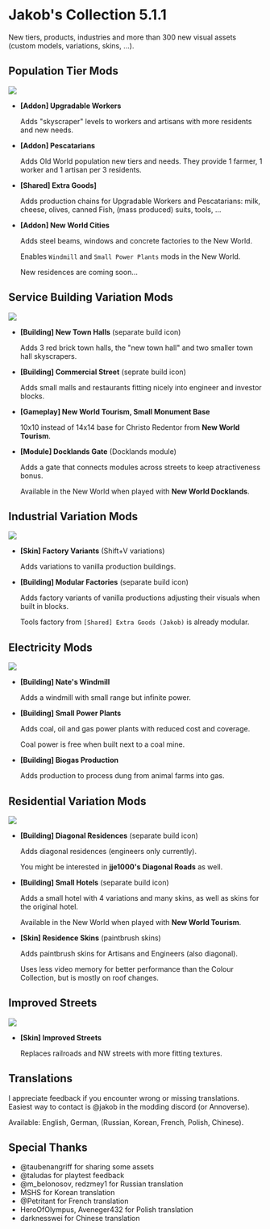 # Jakob's Collection 5.1.1

New tiers, products, industries and more than 300 new visual assets (custom models, variations, skins, ...).

## Population Tier Mods

![](https://github.com/jakobharder/anno-1800-jakobs-mods/raw/main/doc/population-tiers.jpg)

- **[Addon] Upgradable Workers**

  Adds "skyscraper" levels to workers and artisans with more residents and new needs.


- **[Addon] Pescatarians**

  Adds Old World population new tiers and needs. They provide 1 farmer, 1 worker and 1 artisan per 3 residents.

- **[Shared] Extra Goods]**

  Adds production chains for Upgradable Workers and Pescatarians: milk, cheese, olives, canned Fish, (mass produced) suits, tools, ...

- **[Addon\] New World Cities**

  Adds steel beams, windows and concrete factories to the New World.

  Enables `Windmill` and `Small Power Plants` mods in the New World.

  New residences are coming soon...

## Service Building Variation Mods

![](https://github.com/jakobharder/anno-1800-jakobs-mods/raw/main/doc/public-variations.jpg)

- **[Building] New Town Halls**
  (separate build icon)

  Adds 3 red brick town halls, the "new town hall" and two smaller town hall skyscrapers.

- **[Building] Commercial Street**
  (seprate build icon)

  Adds small malls and restaurants fitting nicely into engineer and investor blocks. 

- **[Gameplay] New World Tourism, Small Monument Base**

  10x10 instead of 14x14 base for Christo Redentor from **New World Tourism**.

- **[Module\] Docklands Gate**
  (Docklands module)

  Adds a gate that connects modules across streets to keep atractiveness bonus.

  Available in the New World when played with **New World Docklands**.
  
## Industrial Variation Mods

![](https://github.com/jakobharder/anno-1800-jakobs-mods/raw/main/doc/industrial-variations.jpg)

- **[Skin] Factory Variants**
  (Shift+V variations)

  Adds variations to vanilla production buildings.

- **[Building] Modular Factories**
  (separate build icon)

  Adds factory variants of vanilla productions adjusting their visuals when built in blocks.

  Tools factory from `[Shared] Extra Goods (Jakob)` is already modular.

## Electricity Mods

![](https://github.com/jakobharder/anno-1800-jakobs-mods/raw/main/doc/electricity.jpg)

- **[Building] Nate's Windmill**

  Adds a windmill with small range but infinite power.

- **[Building\] Small Power Plants**

  Adds coal, oil and gas power plants with reduced cost and coverage.

  Coal power is free when built next to a coal mine.

- **[Building] Biogas Production**

  Adds production to process dung from animal farms into gas.

## Residential Variation Mods

![](https://github.com/jakobharder/anno-1800-jakobs-mods/raw/main/doc/residential-variations.jpg)

- **[Building\] Diagonal Residences**
  (separate build icon)

  Adds diagonal residences (engineers only currently).

  You might be interested in **jje1000's Diagonal Roads** as well.

- **[Building\] Small Hotels**
  (separate build icon)

  Adds a small hotel with 4 variations and many skins, as well as skins for the original hotel.

  Available in the New World when played with **New World Tourism**.

- **[Skin] Residence Skins**
  (paintbrush skins)

  Adds paintbrush skins for Artisans and Engineers (also diagonal).

  Uses less video memory for better performance than the Colour Collection, but is mostly on roof changes.

## Improved Streets

![](https://github.com/jakobharder/anno-1800-jakobs-mods/raw/main/doc/streets.jpg)
  
- **[Skin] Improved Streets**

  Replaces railroads and NW streets with more fitting textures.

## Translations

I appreciate feedback if you encounter wrong or missing translations.
Easiest way to contact is @jakob in the modding discord (or Annoverse).

Available: English, German, (Russian, Korean, French, Polish, Chinese).

## Special Thanks

- @taubenangriff for sharing some assets
- @taludas for playtest feedback
- @m_belonosov, redzmey1 for Russian translation
- MSHS for Korean translation
- @Petritant for French translation
- HeroOfOlympus, Aveneger432 for Polish translation
- darknesswei for Chinese translation
